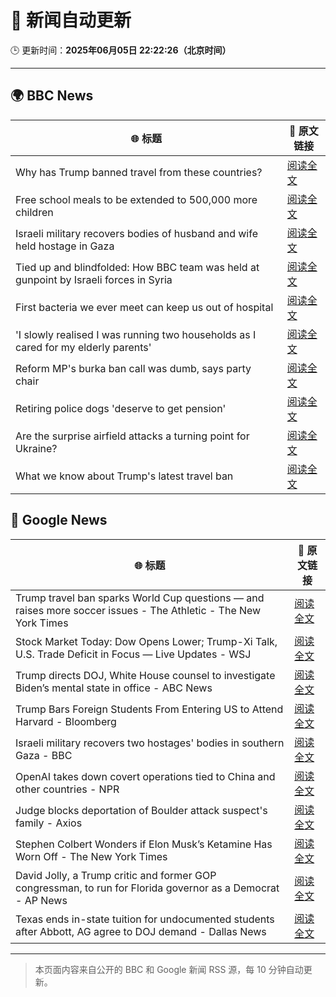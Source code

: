 # 🧠 新闻自动更新

🕒 更新时间：**2025年06月05日 22:22:26（北京时间）**

---

## 🌍 BBC News

| 🌐 标题 | 🔗 原文链接 |
|--------|-------------|
| Why has Trump banned travel from these countries? | [阅读全文](https://www.bbc.com/news/articles/cz6329yvwdvo) |
| Free school meals to be extended to 500,000 more children | [阅读全文](https://www.bbc.com/news/articles/cdr5mr5l2d1o) |
| Israeli military recovers bodies of husband and wife held hostage in Gaza | [阅读全文](https://www.bbc.com/news/articles/c989rl23zzno) |
| Tied up and blindfolded: How BBC team was held at gunpoint by Israeli forces in Syria | [阅读全文](https://www.bbc.com/news/articles/c4grldkeyv5o) |
| First bacteria we ever meet can keep us out of hospital | [阅读全文](https://www.bbc.com/news/articles/cgr5lej9l8lo) |
| 'I slowly realised I was running two households as I cared for my elderly parents' | [阅读全文](https://www.bbc.com/news/articles/c5y4zzwr943o) |
| Reform MP's burka ban call was dumb, says party chair | [阅读全文](https://www.bbc.com/news/articles/cql2pzr5qlqo) |
| Retiring police dogs 'deserve to get pension' | [阅读全文](https://www.bbc.com/news/articles/cr7z907rmggo) |
| Are the surprise airfield attacks a turning point for Ukraine? | [阅读全文](https://www.bbc.com/news/articles/cn4gp2g7g47o) |
| What we know about Trump's latest travel ban | [阅读全文](https://www.bbc.com/news/articles/cx271g270v7o) |

## 📰 Google News

| 🌐 标题 | 🔗 原文链接 |
|--------|-------------|
| Trump travel ban sparks World Cup questions — and raises more soccer issues - The Athletic - The New York Times | [阅读全文](https://news.google.com/rss/articles/CBMihgFBVV95cUxNUEVKckM0dXFHVG51T1RkNHlpVkNXbmV1NUlJZFlvNEkyUkozVXlKc2dKa3hTb1M2ZzdkYlRiRzVTTFgwSXA4MXl1elFGemJGcjVpbjdhRm5OQ1lLWmRXd3NDSnRMVHNDVS0yMDc0S09TanlvZG0zQ2NzalhZN3Q0cEpkOGxEdw?oc=5) |
| Stock Market Today: Dow Opens Lower; Trump-Xi Talk, U.S. Trade Deficit in Focus — Live Updates - WSJ | [阅读全文](https://news.google.com/rss/articles/CBMijwFBVV95cUxNQWZDaW1WenNzaEdHNDFNcmV0SmdOVFVUVzdWOG8tQ0wwd2NuU2NjY2ZDOXB0SG8ySEdLbkRtUFVpVUhEMkl1d3ZiLXNpTFpaeGZGd0RGVkxoeHUxeUNDb0dTUjFTaU5aUjNORmp4V0M0c3hBMW9yTU5sUndlSnREQTI5Z0pkbWllclpWZjQxZw?oc=5) |
| Trump directs DOJ, White House counsel to investigate Biden’s mental state in office - ABC News | [阅读全文](https://news.google.com/rss/articles/CBMiqwFBVV95cUxPV0lNZGZBMS1SZU02RXZWTzgxWGlsRXV2WnpVaDZhYS1MLUYwYjEtc1R2cTZGdldvVkk1bXFUM0VLbHZVc1dDUjFnc1ZSU09PTVZWcHREUW4yR3EzSmU0RmFhX04wVXVVaUd0Z20xYWs4VWdORmV1RnlNUXpodm1Ha3ZlUmFjXzJBWDY5WHJkR2ZCdnJFUHdqVUJjYm1YeTZkaHZ4RnJBLWZ1b1XSAbABQVVfeXFMUFlKVEk5eG95UDNZUUJSSGh1c3NSVks2RE9SNy1MLWNhOF83bE1SdkhXWDNzZ3pKV19IRmxaRTBhNkthVndiUnZqemtOZnVvaTlYcmdBLWhjYU01c1IzRE1hSURVY2xnNGQ2Z2w5dVFmdzU0TWxTOXMyTjNNWU1UT1o4NnE5WkJrcEpwVTNwY3NYb21zWFhsM2Y0ajBOSmdWZFhZQmFMaGZxUW9rZG53RmE?oc=5) |
| Trump Bars Foreign Students From Entering US to Attend Harvard - Bloomberg | [阅读全文](https://news.google.com/rss/articles/CBMiyAFBVV95cUxPekMwOW1rUzd1NmttekFpX3hfWWdITzFmakJTQUFmS1FnNm5OSURFdjdXMU50WmFHUXdQQnJVZUNYOGNNWEpiODNzcDFkaDVxMzNrbjg0STg4T05qN3BBYkJBTlZmNGFxdzNHdVo5dEJNN0l4Tm1rYmRyRnFGbENhcGFiYV9XVy1wTHQyU2FQUEhmWm50NG5VS0lXeEVGZmJkSmNuclYtOGtYcnpuT2RTYnB2amZSaHBKQlZvU2JXT1kwUWwwcGdJOQ?oc=5) |
| Israeli military recovers two hostages' bodies in southern Gaza - BBC | [阅读全文](https://news.google.com/rss/articles/CBMiWkFVX3lxTE5mQlVzRUtpajA2d1ZMQnpfX2lmQmlPaVJTVWZ6THhuc3JJQ3Rud1BmdGhKa0RESV9VUmxXMmUyREE5R0p3SjFlOHk3dmtWaGZzS2JFYldtajhIZ9IBX0FVX3lxTFBqZzZMUGR6RXB2M3BnZFJoREF5ejQwdkJhMmFiS3RZaUpGY2JoMjFKMGZOT2g0M1FRbTNLeTFQQXZoN0NocTR0anVvMXFQZlNuSWEwUnZ5dDh6T0Q0cmdR?oc=5) |
| OpenAI takes down covert operations tied to China and other countries - NPR | [阅读全文](https://news.google.com/rss/articles/CBMihAFBVV95cUxNdW9yTmU5OHJsZUczMGlheDZwSm1uS3ZUSEU1N29pcnlNNy1VcG43MWN1QkxzUDRBc2djaXZTQ2pLNWNfLV9wdERhWXBsbFJINTJrY1R5cnQ5ek5TUGNxR281dG9TVG5CTGplU3BkTVpDMDJvZXpfb0pxWWxPNF9rQjF5Mk4?oc=5) |
| Judge blocks deportation of Boulder attack suspect's family - Axios | [阅读全文](https://news.google.com/rss/articles/CBMihwFBVV95cUxNemdFNnZVWDBpcXFKb1EzRFo0Z092bFVRQlhqZ1pwSDlQRldLR08yQzNSc0dPQUw4RkV6Rm1JSFNmdWpGTjdDVG9OaHluZ2dxUVdTMk14SmcyVHpUVVdGbTA4RmR2Zm1VdVJGWWszVk5BeW8xX0MxYTJjLUtxRWgwQXpSenEzNFE?oc=5) |
| Stephen Colbert Wonders if Elon Musk’s Ketamine Has Worn Off - The New York Times | [阅读全文](https://news.google.com/rss/articles/CBMilAFBVV95cUxPdnZ3OVRoOFlRZ1cwYVlrVUxRTElSdXE2RFU5X0F3X3FUdktvUnEwMFBZWWNfazZqaHhZVHV0LVhFQWxzTlBpLUpUSXdOYUdIZHp5WE5KeXl6SnRKQU1hemN3VWhQdkpNWXFvbFlRTTJYUGt1emNON0lOTHZSbmxWV2NuMTRmTzd5eWNCWGhpcnZWSmNv?oc=5) |
| David Jolly, a Trump critic and former GOP congressman, to run for Florida governor as a Democrat - AP News | [阅读全文](https://news.google.com/rss/articles/CBMirAFBVV95cUxPT2VWbVBiaVFHN0QtejBlbHNpbjhQU1R0ZGU3RDJLZXF0TUVjNkRKT1ltSlVBUEZ1N0IxeUFPTlUxekRzaE9WSTZ3TjRoME40VHVfenBSSTB1LW5Xd2ZSb2tnZ01pbWJZb012azJHUnhTUlhhaTNxRFJkckhYQzRic2dqVk5QeVN3RmVkd2xyWmM2SG1rZFJIcXhLTWd1SlQ0aktGWGRSR1g2YTQ4?oc=5) |
| Texas ends in-state tuition for undocumented students after Abbott, AG agree to DOJ demand - Dallas News | [阅读全文](https://news.google.com/rss/articles/CBMizwFBVV95cUxQUGszdFpuWTdIa1BFR1NiOHFudXdnamV4d2c3SVZKdlNfWDF6UHFvejJUOFRlWXhSUzBMbm1JR2NZdER6Y1BkNWY5TERwNWZjcElUVXduVzh5ejRINUYzUkZ2M3ZZd1JlMkN6MThqRUV3Y3JCM0JkeTJkZUhrZjBqODFRYnVNaldLLXlBeHlnSmVveTI0YW1BaEZkSi04ZEJyc1RDQXRzV3YwbXQzNXp5dGplU05CaUozUDh6MTJhWTc5YldzQW9Jb0JITHRpdms?oc=5) |

---
> 本页面内容来自公开的 BBC 和 Google 新闻 RSS 源，每 10 分钟自动更新。